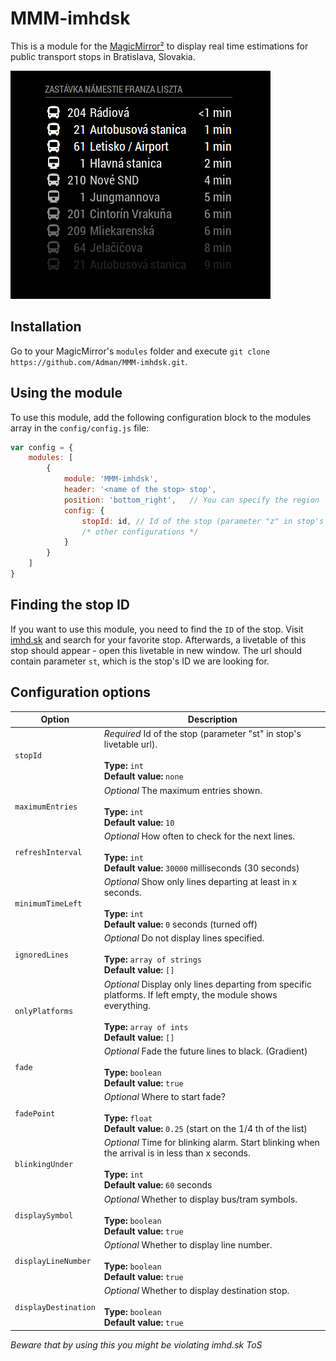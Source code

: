 # MMM-imhdsk

This is a module for the [MagicMirror²](https://github.com/MichMich/MagicMirror/) to display
real time estimations for public transport stops in Bratislava, Slovakia.

![screenshoot](img/screenshoot.png)

## Installation

Go to your MagicMirror's `modules` folder and execute `git clone https://github.com/Adman/MMM-imhdsk.git`.

## Using the module

To use this module, add the following configuration block to the modules array in the `config/config.js` file:
```js
var config = {
    modules: [
        {
            module: 'MMM-imhdsk',
            header: '<name of the stop> stop',
            position: 'bottom_right',   // You can specify the region
            config: {
                stopId: id, // Id of the stop (parameter "z" in stop's livetable url)
                /* other configurations */
            }
        }
    ]
}
```

## Finding the stop ID

If you want to use this module, you need to find the `ID` of the stop. Visit
[imhd.sk](https://imhd.sk) and search for your favorite stop. Afterwards,
a livetable of this stop should appear - open this livetable in new window.
The url should contain parameter `st`, which is the stop's ID we are looking for.

## Configuration options

| Option               | Description
|--------------------- |------------
| `stopId`             | *Required* Id of the stop (parameter "st" in stop's livetable url).<br><br> **Type:** `int` <br> **Default value:** `none`
| `maximumEntries`     | *Optional* The maximum entries shown. <br><br> **Type:** `int` <br> **Default value:** `10`
| `refreshInterval`    | *Optional* How often to check for the next lines. <br><br> **Type:** `int`<br> **Default value:** `30000` milliseconds (30 seconds)
| `minimumTimeLeft`    | *Optional* Show only lines departing at least in x seconds. <br><br> **Type:** `int`<br> **Default value:** `0` seconds (turned off)
| `ignoredLines`     | *Optional* Do not display lines specified. <br><br> **Type:** `array of strings`<br> **Default value:** `[]`
| `onlyPlatforms`      | *Optional* Display only lines departing from specific platforms. If left empty, the module shows everything. <br><br> **Type:** `array of ints`<br> **Default value:** `[]`
| `fade`               | *Optional* Fade the future lines to black. (Gradient) <br><br> **Type:** `boolean`<br> **Default value:** `true`
| `fadePoint`          | *Optional* Where to start fade? <br><br> **Type:** `float`<br> **Default value:** `0.25` (start on the 1/4 th of the list)
| `blinkingUnder`      | *Optional* Time for blinking alarm. Start blinking when the arrival is in less than x seconds. <br><br> **Type:** `int`<br> **Default value:** `60` seconds
| `displaySymbol`      | *Optional* Whether to display bus/tram symbols. <br><br> **Type:** `boolean`<br> **Default value:** `true`
| `displayLineNumber`  | *Optional* Whether to display line number. <br><br> **Type:** `boolean`<br> **Default value:** `true`
| `displayDestination` | *Optional* Whether to display destination stop. <br><br> **Type:** `boolean`<br> **Default value:** `true`

*Beware that by using this you might be violating imhd.sk ToS*
